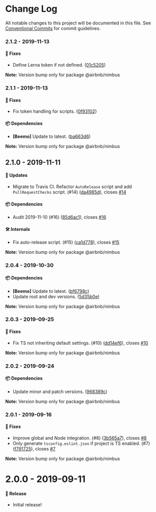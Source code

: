 # Change Log

All notable changes to this project will be documented in this file.
See [Conventional Commits](https://conventionalcommits.org) for commit guidelines.

### 2.1.2 - 2019-11-13

#### 🐞 Fixes

- Define Lerna token if not defined. ([01c5205](https://github.com/airbnb/nimbus/commit/01c5205))

**Note:** Version bump only for package @airbnb/nimbus





### 2.1.1 - 2019-11-13

#### 🐞 Fixes

- Fix token handling for scripts. ([0f93102](https://github.com/airbnb/nimbus/commit/0f93102))

#### 📦 Dependencies

- **[Beemo]** Update to latest. ([ba663d6](https://github.com/airbnb/nimbus/commit/ba663d6))

**Note:** Version bump only for package @airbnb/nimbus





## 2.1.0 - 2019-11-11

#### 🚀 Updates

- Migrate to Travis CI. Refactor `AutoRelease` script and add `PullRequestChecks` script. (#14) ([da4985d](https://github.com/airbnb/nimbus/commit/da4985d)), closes [#14](https://github.com/airbnb/nimbus/issues/14)

#### 📦 Dependencies

- Audit 2019-11-10 (#16) ([85d6ac1](https://github.com/airbnb/nimbus/commit/85d6ac1)), closes [#16](https://github.com/airbnb/nimbus/issues/16)

#### 🛠 Internals

- Fix auto-release script. (#15) ([ca1d778](https://github.com/airbnb/nimbus/commit/ca1d778)), closes [#15](https://github.com/airbnb/nimbus/issues/15)

**Note:** Version bump only for package @airbnb/nimbus





### 2.0.4 - 2019-10-30

#### 📦 Dependencies

- **[Beemo]** Update to latest. ([bf6798c](https://github.com/airbnb/nimbus/commit/bf6798c))
- Update root and dev versions. ([5d35b0e](https://github.com/airbnb/nimbus/commit/5d35b0e))

**Note:** Version bump only for package @airbnb/nimbus





### 2.0.3 - 2019-09-25

#### 🐞 Fixes

- Fix TS not inheriting default settings. (#10) ([dd14ef6](https://github.com/airbnb/nimbus/commit/dd14ef6)), closes [#10](https://github.com/airbnb/nimbus/issues/10)

**Note:** Version bump only for package @airbnb/nimbus





### 2.0.2 - 2019-09-24

#### 📦 Dependencies

- Update minor and patch versions. ([968389c](https://github.com/airbnb/nimbus/commit/968389c))

**Note:** Version bump only for package @airbnb/nimbus





### 2.0.1 - 2019-09-16

#### 🐞 Fixes

- Improve global and Node integration. (#8) ([3b565a7](https://github.com/airbnb/nimbus/commit/3b565a7)), closes [#8](https://github.com/airbnb/nimbus/issues/8)
- Only generate `tsconfig.eslint.json` if project is TS enabled. (#7) ([f791725](https://github.com/airbnb/nimbus/commit/f791725)), closes [#7](https://github.com/airbnb/nimbus/issues/7)

**Note:** Version bump only for package @airbnb/nimbus





# 2.0.0 - 2019-09-11

#### 🎉 Release

- Initial release!

